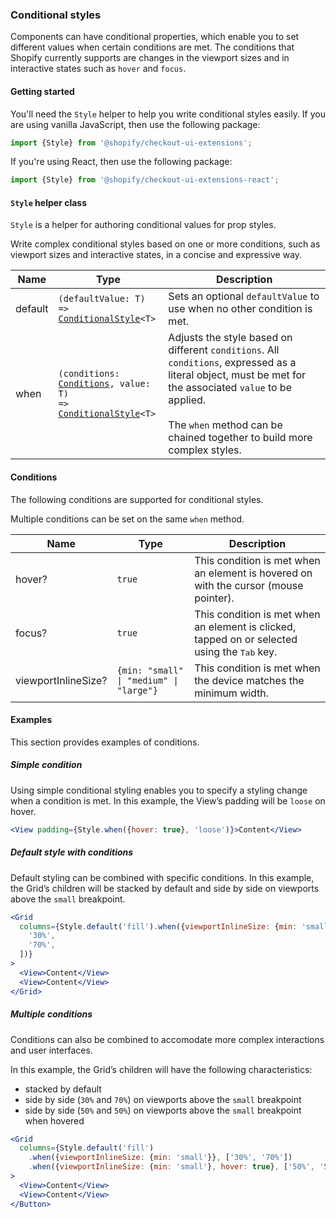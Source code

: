 <!-- This is a partial markdown file that will be injected into generated component pages if they use the `MaybeConditionalStyle` prop type -->

### Conditional styles

Components can have conditional properties, which enable you to set different values when certain conditions are met. The conditions that Shopify currently supports are changes in the viewport sizes and in interactive states such as `hover` and `focus`.

#### Getting started

You'll need the `Style` helper to help you write conditional styles easily. If you are using vanilla JavaScript, then use the following package:

```js
import {Style} from '@shopify/checkout-ui-extensions';
```

If you're using React, then use the following package:

```jsx
import {Style} from '@shopify/checkout-ui-extensions-react';
```

#### `Style` helper class

`Style` is a helper for authoring conditional values for prop styles.

Write complex conditional styles based on one or more conditions, such as viewport sizes and interactive states, in a concise and expressive way.

| Name    | Type                                                                                                                                       | Description                                                                                                                                                                                                                                  |
| ------- | ------------------------------------------------------------------------------------------------------------------------------------------ | -------------------------------------------------------------------------------------------------------------------------------------------------------------------------------------------------------------------------------------------- |
| default | <code>(defaultValue: T) => <a href="#conditionalstyle">ConditionalStyle</a><<wbr>T<wbr>></code>                                            | Sets an optional `defaultValue` to use when no other condition is met.                                                                                                                                                                       |
| when    | <code>(conditions: <a href="#conditions">Conditions</a>, value: T) => <a href="#conditionalstyle">ConditionalStyle</a><<wbr>T<wbr>></code> | Adjusts the style based on different `conditions`. All `conditions`, expressed as a literal object, must be met for the associated `value` to be applied.<br /><br />The `when` method can be chained together to build more complex styles. |

#### Conditions

The following conditions are supported for conditional styles.

Multiple conditions can be set on the same `when` method.

| Name                | Type                                                       | Description                                                                                           |
| ------------------- | ---------------------------------------------------------- | ----------------------------------------------------------------------------------------------------- |
| hover?              | <code>true</code>                                          | This condition is met when an element is hovered on with the cursor (mouse pointer).                  |
| focus?              | <code>true</code>                                          | This condition is met when an element is clicked, tapped on or selected using the <kbd>Tab</kbd> key. |
| viewportInlineSize? | <code>{min: "small" &#124; "medium" &#124; "large"}</code> | This condition is met when the device matches the minimum width.                                      |

#### Examples

This section provides examples of conditions.

##### Simple condition

Using simple conditional styling enables you to specify a styling change when a condition is met. In this example, the View’s padding will be `loose` on hover.

```jsx
<View padding={Style.when({hover: true}, 'loose')}>Content</View>
```

##### Default style with conditions

Default styling can be combined with specific conditions. In this example, the Grid’s children will be stacked by default and side by side on viewports above the `small` breakpoint.

```jsx
<Grid
  columns={Style.default('fill').when({viewportInlineSize: {min: 'small'}}, [
    '30%',
    '70%',
  ])}
>
  <View>Content</View>
  <View>Content</View>
</Grid>
```

##### Multiple conditions

Conditions can also be combined to accomodate more complex interactions and user interfaces.

In this example, the Grid’s children will have the following characteristics:

- stacked by default
- side by side (`30%` and `70%`) on viewports above the `small` breakpoint
- side by side (`50%` and `50%`) on viewports above the `small` breakpoint when hovered

```jsx
<Grid
  columns={Style.default('fill')
    .when({viewportInlineSize: {min: 'small'}}, ['30%', '70%'])
    .when({viewportInlineSize: {min: 'small'}, hover: true}, ['50%', '50%'])}
>
  <View>Content</View>
  <View>Content</View>
</Button>
```
